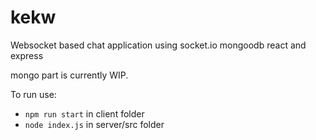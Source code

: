 # kekw
Websocket based chat application using socket.io mongoodb react and express

mongo part is currently WIP.

To run use:
- ```npm run start``` in client folder
- ```node index.js``` in server/src folder

